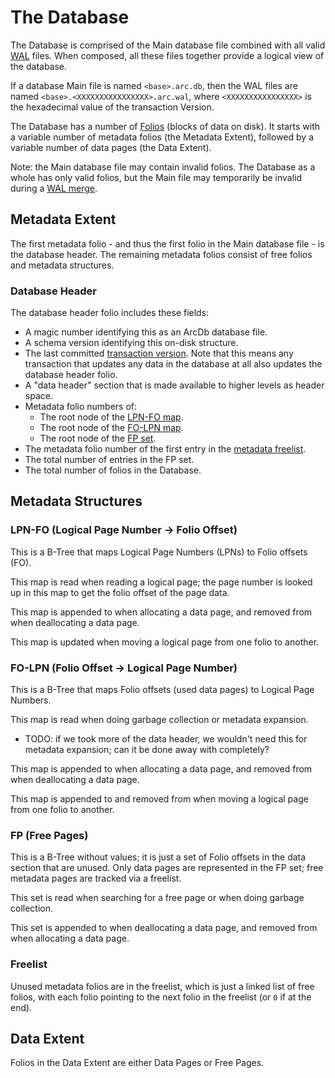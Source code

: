 # The Database

The Database is comprised of the Main database file combined with all valid [WAL](./wal.md) files. When composed, all these files together provide a logical view of the database.

If a database Main file is named `<base>.arc.db`, then the WAL files are named `<base>.<XXXXXXXXXXXXXXXX>.arc.wal`, where `<XXXXXXXXXXXXXXXX>` is the hexadecimal value of the transaction Version.

The Database has a number of [Folios](./folios.md) (blocks of data on disk). It starts with a variable number of metadata folios (the Metadata Extent), followed by a variable number of data pages (the Data Extent).

Note: the Main database file may contain invalid folios. The Database as a whole has only valid folios, but the Main file may temporarily be invalid during a [WAL merge](../lazy-writer.md#merging-wal-files).

## Metadata Extent

The first metadata folio - and thus the first folio in the Main database file - is the database header. The remaining metadata folios consist of free folios and metadata structures.

### Database Header

The database header folio includes these fields:

- A magic number identifying this as an ArcDb database file.
- A schema version identifying this on-disk structure.
- The last committed [transaction version](../transactions.md#transaction-versions). Note that this means any transaction that updates any data in the database at all also updates the database header folio.
- A "data header" section that is made available to higher levels as header space.
- Metadata folio numbers of:
  - The root node of the [LPN-FO map](#lpn-fo-logical-page-number---folio-offset).
  - The root node of the [FO-LPN map](#fo-lpn-folio-offset---logical-page-number).
  - The root node of the [FP set](#fp-free-pages).
- The metadata folio number of the first entry in the [metadata freelist](#freelist).
- The total number of entries in the FP set.
- The total number of folios in the Database.

## Metadata Structures

### LPN-FO (Logical Page Number -> Folio Offset)

This is a B-Tree that maps Logical Page Numbers (LPNs) to Folio offsets (FO).

This map is read when reading a logical page; the page number is looked up in this map to get the folio offset of the page data.

This map is appended to when allocating a data page, and removed from when deallocating a data page.

This map is updated when moving a logical page from one folio to another.

### FO-LPN (Folio Offset -> Logical Page Number)

This is a B-Tree that maps Folio offsets (used data pages) to Logical Page Numbers.

This map is read when doing garbage collection or metadata expansion.
- TODO: if we took more of the data header, we wouldn't need this for metadata expansion; can it be done away with completely?

This map is appended to when allocating a data page, and removed from when deallocating a data page.

This map is appended to and removed from when moving a logical page from one folio to another.

### FP (Free Pages)

This is a B-Tree without values; it is just a set of Folio offsets in the data section that are unused. Only data pages are represented in the FP set; free metadata pages are tracked via a freelist.

This set is read when searching for a free page or when doing garbage collection.

This set is appended to when deallocating a data page, and removed from when allocating a data page.

### Freelist

Unused metadata folios are in the freelist, which is just a linked list of free folios, with each folio pointing to the next folio in the freelist (or `0` if at the end).

## Data Extent

Folios in the Data Extent are either Data Pages or Free Pages.
